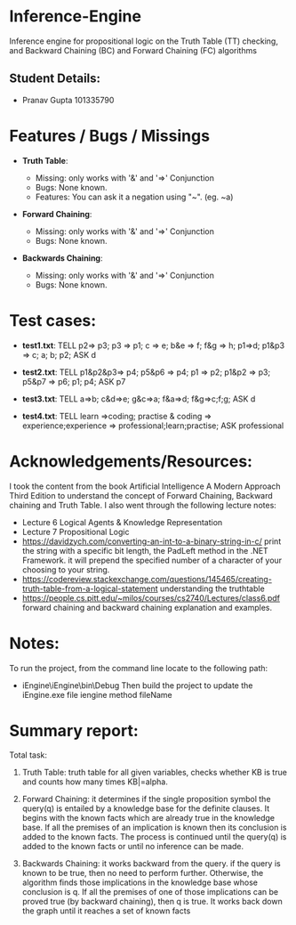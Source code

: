 # Inference-Engine

Inference engine for propositional logic on the Truth Table (TT) checking, and Backward Chaining (BC) and Forward Chaining (FC) algorithms

Student Details:
-------------------------------------------------------------------------------------------------------------
- Pranav Gupta 	101335790


Features / Bugs / Missings
=============================================================================================================
- **Truth Table**:
    - Missing: only works with '&' and '=>' Conjunction
    - Bugs: None known.
    - Features: You can ask it a negation using "~". (eg. ~a)
    
- **Forward Chaining**:
    - Missing: only works with '&' and '=>' Conjunction
    - Bugs: None known.
    
- **Backwards Chaining**:
    - Missing: only works with '&' and '=>' Conjunction
    - Bugs: None known.
    
Test cases: 
=============================================================================================================
  - **test1.txt**:
  TELL
  p2=> p3; p3 => p1; c => e; b&e => f; f&g => h; p1=>d; p1&p3 => c; a; b; p2;
  ASK
  d
  
  - **test2.txt**:
  TELL
  p1&p2&p3=> p4; p5&p6 => p4; p1 => p2; p1&p2 => p3; p5&p7 => p6; p1; p4;
  ASK
  p7
  
  - **test3.txt**:
  TELL
  a=>b; c&d=>e; g&c=>a; f&a=>d; f&g=>c;f;g;
  ASK
  d
  
  - **test4.txt**:
  TELL
  learn =>coding; practise & coding => experience;experience => professional;learn;practise;
  ASK
  professional
  
  
Acknowledgements/Resources: 
=============================================================================================================
I took the content from the book Artificial Intelligence A Modern Approach Third Edition to understand the concept of Forward Chaining, Backward chaining and Truth Table.
I also went through the following lecture notes: 
- Lecture 6 Logical Agents & Knowledge Representation
- Lecture 7 Propositional Logic
- https://davidzych.com/converting-an-int-to-a-binary-string-in-c/
	 print the string with a specific bit length, the PadLeft method in the .NET Framework. it will prepend the specified number of a character of your choosing to your string.
- https://codereview.stackexchange.com/questions/145465/creating-truth-table-from-a-logical-statement
	understanding the truthtable
- https://people.cs.pitt.edu/~milos/courses/cs2740/Lectures/class6.pdf
	forward chaining and backward chaining explanation and examples.


Notes: 
=============================================================================================================
To run the project, from the command line locate to the following path:
- iEngine\iEngine\bin\Debug
Then build the project to update the iEngine.exe file
iengine method fileName

Summary report:
=============================================================================================================
Total task:
1. Truth Table: truth table for all given variables, checks whether KB is true and counts how many times KB|=alpha.
2. Forward Chaining: it determines if the single proposition symbol the query(q) is entailed by a knowledge base for the definite clauses. It begins with the known facts which are already true in the knowledge base. If all the premises of an implication is known then its conclusion is added to the known facts. The process is continued until the query(q) is added to the known facts or until no inference can be made.

3. Backwards Chaining: it works backward from the query. if the query is known to be true, then no need to perform further. Otherwise, the algorithm finds those implications in the knowledge base whose conclusion is q. If all the premises of one of those implications can be proved true (by backward chaining), then q is true. It works back down the graph until it reaches a set of known facts
